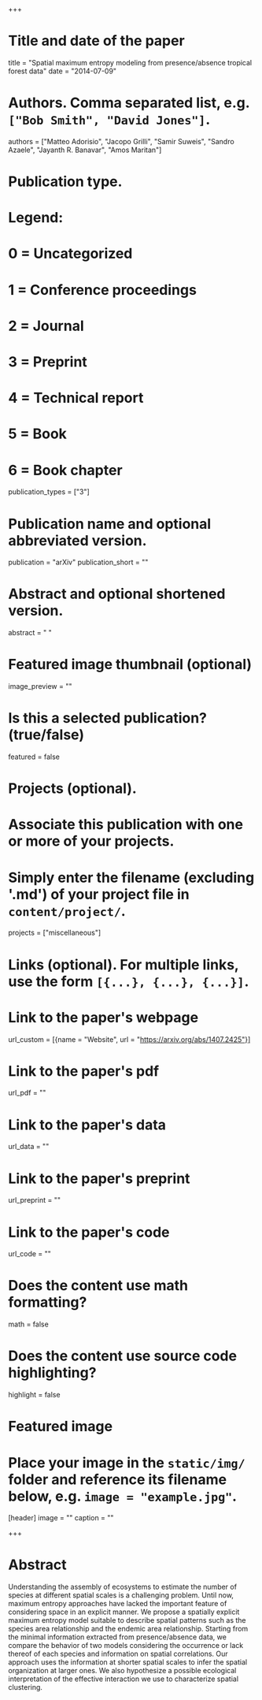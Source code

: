 +++
# Title and date of the paper
title = "Spatial maximum entropy modeling from presence/absence tropical forest data"
date = "2014-07-09"

# Authors. Comma separated list, e.g. `["Bob Smith", "David Jones"]`.
authors = ["Matteo Adorisio", "Jacopo Grilli", "Samir Suweis", "Sandro Azaele", "Jayanth R. Banavar", "Amos Maritan"]

# Publication type.
# Legend:
# 0 = Uncategorized
# 1 = Conference proceedings
# 2 = Journal
# 3 = Preprint
# 4 = Technical report
# 5 = Book
# 6 = Book chapter
publication_types = ["3"]

# Publication name and optional abbreviated version.
publication = "arXiv"
publication_short = ""

# Abstract and optional shortened version.
abstract = " "
# Featured image thumbnail (optional)
image_preview = ""

# Is this a selected publication? (true/false)
featured = false

# Projects (optional).
#   Associate this publication with one or more of your projects.
#   Simply enter the filename (excluding '.md') of your project file in `content/project/`.
projects = ["miscellaneous"]

# Links (optional). For multiple links, use the form `[{...}, {...}, {...}]`.
# Link to the paper's webpage
url_custom = [{name = "Website", url = "https://arxiv.org/abs/1407.2425"}]
# Link to the paper's pdf
url_pdf = ""
# Link to the paper's data
url_data = ""
# Link to the paper's preprint
url_preprint = ""
# Link to the paper's code
url_code = ""


# Does the content use math formatting?
math = false

# Does the content use source code highlighting?
highlight = false

# Featured image
# Place your image in the `static/img/` folder and reference its filename below, e.g. `image = "example.jpg"`.
[header]
image = ""
caption = ""

+++

# Abstract
Understanding the assembly of ecosystems to estimate the number of species at different spatial scales is a challenging problem. Until now, maximum entropy approaches have lacked the important feature of considering space in an explicit manner. We propose a spatially explicit maximum entropy model suitable to describe spatial patterns such as the species area relationship and the endemic area relationship. Starting from the minimal information extracted from presence/absence data, we compare the behavior of two models considering the occurrence or lack thereof of each species and information on spatial correlations. Our approach uses the information at shorter spatial scales to infer the spatial organization at larger ones. We also hypothesize a possible ecological interpretation of the effective interaction we use to characterize spatial clustering.

